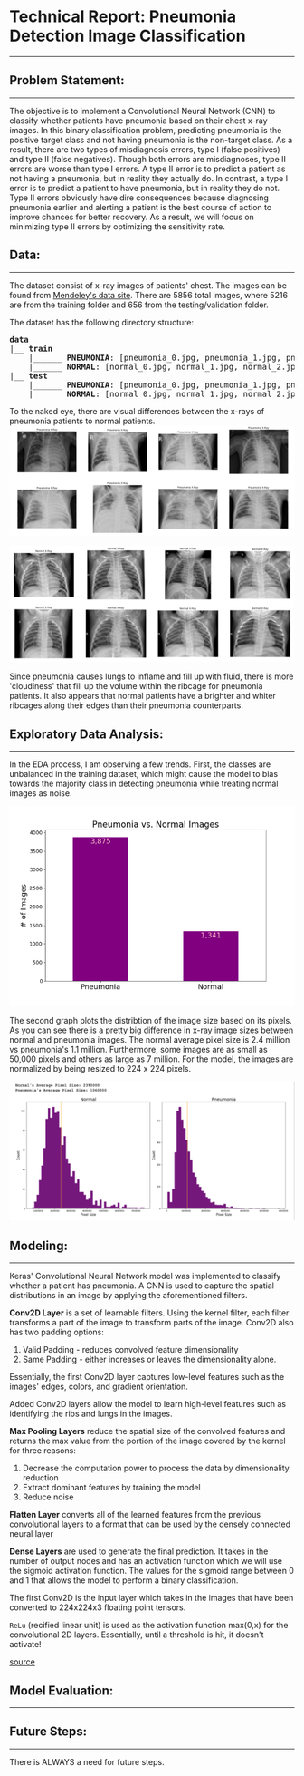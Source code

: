 # Technical Report: Pneumonia Detection Image Classification
---

## Problem Statement:
---
The objective is to implement a Convolutional Neural Network (CNN) to classify whether patients have pneumonia based on their chest x-ray images. In this binary classification problem, predicting pneumonia is the positive target class and not having pneumonia is the non-target class. As a result, there are two types of misdiagnosis errors, type I (false positives) and type II (false negatives). Though both errors are misdiagnoses, type II errors are worse than type I errors. A type II error is to predict a patient as not having a pneumonia, but in reality they actually do. In contrast, a type I error is to predict a patient to have pneumonia, but in reality they do not. Type II errors obviously have dire consequences because diagnosing pneumonia earlier and alerting a patient is the best course of action to improve chances for better recovery. As a result, we will focus on minimizing type II errors by optimizing the sensitivity rate. 


## Data:
---
The dataset consist of x-ray images of patients' chest. The images can be found from [Mendeley's data site](https://data.mendeley.com/datasets/rscbjbr9sj/2). There are 5856 total images, where 5216 are from the training folder and 656 from the testing/validation folder.

The dataset has the following directory structure:

<pre>
<b>data</b>
|__ <b>train</b>
    |______ <b>PNEUMONIA</b>: [pneumonia_0.jpg, pneumonia_1.jpg, pneumonia_2.jpg ....]
    |______ <b>NORMAL</b>: [normal_0.jpg, normal_1.jpg, normal_2.jpg ...]
|__ <b>test</b>
    |______ <b>PNEUMONIA</b>: [pneumonia_0.jpg, pneumonia_1.jpg, pneumonia_2.jpg ....]
    |______ <b>NORMAL</b>: [normal_0.jpg, normal_1.jpg, normal_2.jpg ...]
</pre>

To the naked eye, there are visual differences between the x-rays of pneumonia patients to normal patients.
![pneumonia](./plots/pneumonia.png)

![normal](./plots/normal.png)

Since pneumonia causes lungs to inflame and fill up with fluid, there is more 'cloudiness' that fill up the volume within the ribcage for pneumonia patients. It also appears that normal patients have a brighter and whiter ribcages along their edges than their pneumonia counterparts.

## Exploratory Data Analysis:
---
In the EDA process, I am observing a few trends. First, the classes are unbalanced in the training dataset, which might cause the model to bias towards the majority class in detecting pneumonia while treating normal images as noise. 

![pneum_vs_normal](./plots/pneumonia_vs_normal.png)

The second graph plots the distribtion of the image size based on its pixels. As you can see there is a pretty big difference in x-ray image sizes between normal and pneumonia images. The normal average pixel size is 2.4 million vs pneumonia's 1.1 million. Furthermore, some images are as small as 50,000 pixels and others as large as 7 million. For the model, the images are normalized by being resized to 224 x 224 pixels.

![pixels](./plots/distribution.png)


## Modeling:
---
Keras' Convolutional Neural Network model was implemented to classify whether a patient has pneumonia. A CNN is used to capture the spatial distributions in an image by applying the aforementioned filters. 

**Conv2D Layer** is a set of learnable filters. Using the kernel filter, each filter transforms a part of the image to transform parts of the image. Conv2D also has two padding options:
1. Valid Padding - reduces convolved feature dimensionality
2. Same Padding - either increases or leaves the dimensionality alone.

Essentially, the first Conv2D layer captures low-level features such as the images' edges, colors, and gradient orientation. 

Added Conv2D layers allow the model to learn high-level features such as identifying the ribs and lungs in the images.

**Max Pooling Layers** reduce the spatial size of the convolved features and returns the max value from the portion of the image covered by the kernel for three reasons:
1. Decrease the computation power to process the data by dimensionality reduction
2. Extract dominant features by training the model
3. Reduce noise

**Flatten Layer** converts all of the learned features from the previous convolutional layers to a format that can be used by the densely connected neural layer

**Dense Layers** are used to generate the final prediction. It takes in the number of output nodes and has an activation function which we will use the sigmoid activation function. The values for the sigmoid range between 0 and 1 that allows the model to perform a binary classification. 

The first Conv2D is the input layer which takes in the images that have been converted to 224x224x3 floating point tensors.

`ReLu` (recified linear unit) is used as the activation function max(0,x) for the convolutional 2D layers. Essentially, until a threshold is hit, it doesn't activate!

[source](https://missinglink.ai/guides/keras/using-keras-flatten-operation-cnn-models-code-examples/)


## Model Evaluation:
---


## Future Steps:
---
There is ALWAYS a need for future steps. 